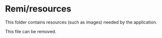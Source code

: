 # Remi/resources

This folder contains resources (such as images) needed by the application. 

This file can be removed.
